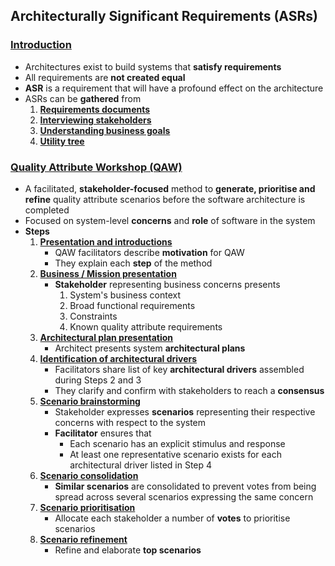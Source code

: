 ## Architecturally Significant Requirements (ASRs)

### [Introduction](#)
- Architectures exist to build systems that **satisfy requirements**
- All requirements are **not created equal**
- **ASR** is a requirement that will have a profound effect on the architecture
- ASRs can be **gathered** from
   1. [**Requirements documents**](#)
   2. [**Interviewing stakeholders**](#)
   3. [**Understanding business goals**](#)
   4. [**Utility tree**](#)

### [Quality Attribute Workshop (QAW)](#)
- A facilitated, **stakeholder-focused** method to **generate, prioritise and refine** quality attribute scenarios before the software architecture is completed
- Focused on system-level **concerns** and **role** of software in the system
- **Steps**
   1. [**Presentation and introductions**](#)
      - QAW facilitators describe **motivation** for QAW 
      - They explain each **step** of the method
   2. [**Business / Mission presentation**](#)
      - **Stakeholder** representing business concerns presents 
         1. System's business context
         2. Broad functional requirements 
         3. Constraints
         4. Known quality attribute requirements
   3. [**Architectural plan presentation**](#)
      - Architect presents system **architectural plans**
   4. [**Identification of architectural drivers**](#)
      - Facilitators share list of key **architectural drivers** assembled during Steps 2 and 3
      - They clarify and confirm with stakeholders to reach a **consensus**
   5. [**Scenario brainstorming**](#)
      - Stakeholder expresses **scenarios** representing their respective concerns with respect to the system
      - **Facilitator** ensures that 
         - Each scenario has an explicit stimulus and response
         - At least one representative scenario exists for each architectural driver listed in Step 4
   6. [**Scenario consolidation**](#)
      - **Similar scenarios** are consolidated to prevent votes from being spread across several scenarios expressing the same concern
   7. [**Scenario prioritisation**](#)
      - Allocate each stakeholder a number of **votes** to prioritise scenarios
   8. [**Scenario refinement**](#)
      - Refine and elaborate **top scenarios**
